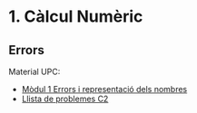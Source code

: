 # 1. Càlcul Numèric

## Errors

Material UPC:

* [Mòdul 1 Errors i representació dels nombres](https://atenea.upc.edu/pluginfile.php/4580391/mod_folder/content/0/M%C3%B2dul%201%20Errors%20i%20representaci%C3%B3%20dels%20nombre.pdf?forcedownload=1)
* [Llista de problemes C2](https://atenea.upc.edu/pluginfile.php/4580390/mod_resource/content/4/Problemes_Contingut_2_FOMA.pdf)
